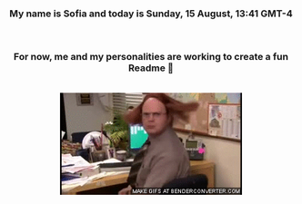 


<div align="center">
<h3 >My name is Sofia and today is Sunday, 15 August, 13:41 GMT-4</h3><br>
<h3 >For now, me and my personalities are working to create a fun Readme 👋
</h3><br>
<img src='img/dwight.gif' alt='working...'/>
</div>
